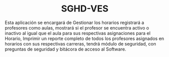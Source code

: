 <h1 style="text-align:center">SGHD-VES</h1>
Esta aplicación se encargará de Gestionar los horarios registrará a profesores como aulas, mostrará si el profesor se encuentra activo o inactivo al igual que el aula para sus respectivas asignaciones para el Horario, Imprimir un reporte completo de todos los profesores asignados en horarios con sus respectivas carreras, tendrá módulo de seguridad, con preguntas de seguridad y bitácora de acceso al Software.

